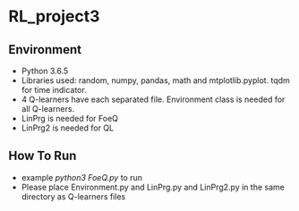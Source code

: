 # RL_project3

## Environment
  * Python 3.6.5
  * Libraries used: random, numpy, pandas, math and mtplotlib.pyplot. tqdm for time indicator.
  * 4 Q-learners have each separated file. Environment class is needed for all Q-learners.
  * LinPrg is needed for FoeQ
  * LinPrg2 is needed for QL

## How To Run
  * example *python3 FoeQ.py* to run 
  * Please place Environment.py and LinPrg.py and LinPrg2.py in the same directory as Q-learners files
  

